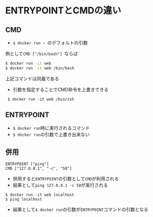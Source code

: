 # ENTRYPOINTとCMDの違い

## CMD
* `$ docker run ~ `のデフォルトの引数

例として`CMD ["/bin/bash"] `ならば

```bash
$ docker run -it web
$ docker run -it web /bin/bash
```
上記コマンドは同義である

* 引数を指定することでCMD命令を上書きできる

` $ docker run -it web /bin/zsh` 

## ENTRYPOINT

* `$ docker run`時に実行されるコマンド
* `$ docker run`の引数で上書き出来ない

## 併用

```
ENTRYPOINT ["ping"]
CMD ["127.0.0.1", "-c", "50"]
```

* 併用すると`ENTRYPOINT`の引数として`CMD`が利用される
* 結果として`ping 127.0.0.1 -c 50`が実行される

``` 
$ docker run -it web localhost
$ ping localhost
```
* 結果として`$ docker run`の引数が`ENTRYPOINT`コマンドの引数となる
